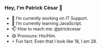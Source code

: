 ### Hey, I'm Patrick César 👋

- 🔭 I’m currently working on IT Support.
- 🌱 I’m currently learning JavaScript.
- 📫 How to reach me: @ptrickcesar
- 😄 Pronouns: His/Him.
- ⚡ Fun fact: Even that I look like 18, I am 28.
